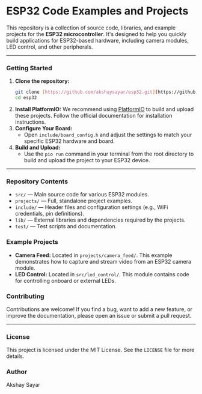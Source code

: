 # ESP32 Code Examples and Projects

This repository is a collection of source code, libraries, and example projects for the **ESP32 microcontroller**. It's designed to help you quickly build applications for ESP32-based hardware, including camera modules, LED control, and other peripherals.

---

### Getting Started

1.  **Clone the repository:**
    ```sh
    git clone [https://github.com/akshaysayar/esp32.git](https://github.com/akshaysayar/esp32.git)
    cd esp32
    ```
2.  **Install PlatformIO:** We recommend using [PlatformIO](https://platformio.org/) to build and upload these projects. Follow the official documentation for installation instructions.
3.  **Configure Your Board:**
    * Open `include/board_config.h` and adjust the settings to match your specific ESP32 hardware and board.
4.  **Build and Upload:**
    * Use the `pio run` command in your terminal from the root directory to build and upload the project to your ESP32 device.

---

### Repository Contents

* `src/` — Main source code for various ESP32 modules.
* `projects/` — Full, standalone project examples.
* `include/` — Header files and configuration settings (e.g., WiFi credentials, pin definitions).
* `lib/` — External libraries and dependencies required by the projects.
* `test/` — Test scripts and documentation.

### Example Projects

* **Camera Feed:** Located in `projects/camera_feed/`. This example demonstrates how to capture and stream video from an ESP32 camera module.
* **LED Control:** Located in `src/led_control/`. This module contains code for controlling onboard or external LEDs.

### Contributing

Contributions are welcome! If you find a bug, want to add a new feature, or improve the documentation, please open an issue or submit a pull request.

---

### License

This project is licensed under the MIT License. See the `LICENSE` file for more details.

### Author

Akshay Sayar